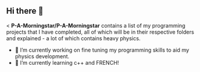 ## Hi there 👋

<
**P-A-Morningstar/P-A-Morningstar** contains a list of my programming projects that I have completed, all of which will be in their respective folders and explained - a lot of which contains heavy physics.

- 🔭 I’m currently working on fine tuning my programming skills to aid my physics development.
- 🌱 I’m currently learning c++ and FRENCH!
>
